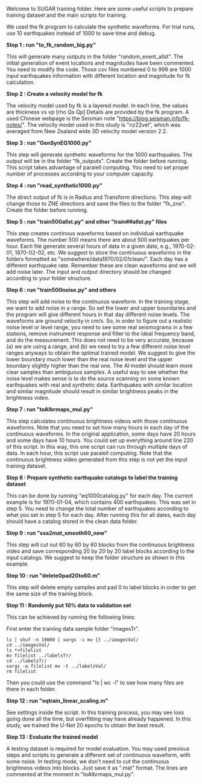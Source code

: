 Welcome to SUGAR training folder. Here are some useful scripts to prepare training dataset and the main scripts for training. 

We used the fk program to calculate the synthetic waveforms. For trial runs, use 10 earthquakes instead of 1000 to save time and debug. 

**Step 1 : run "to_fk_random_big.py"**

This will generate many outputs in the folder "random_event_allst". The initial generation of event locations and magnitudes have been commented. You need to modify the code. Those csv files numbered 0 to 999 are 1000 input earthquakes information with different location and magnitude for fk calculation. 

**Step 2 : Create a velocity model for fk**

The velocity model used by fk is a layered model. In each line, the values are 
thickness vs vp [rho Qs Qp]
Details are provided by the fk program. A used Chinese webpage is the Seisman note "https://blog.seisman.info/fk-notes/". 
The velocity model used in this study is "nz22vel", which was averaged from New Zealand wide 3D velocity model version 2.2. 

**Step 3 : run "GenSynEQ1000.py"**

This step will generate synthetic waveforms for the 1000 earthquakes. The output will be in the folder "fk_outputs". Create the folder before running. This script takes advantage of paralell computing. You need to set proper number of processes according to your computer capacity. 

**Step 4 : run "read_synthetic1000.py"**

The direct output of fk is in Radius and Transform directions. This step will change those to ZNE directions and save the files to the folder "fk_zne". Create the folder before running. 

**Step 5 : run "train500allst.py" and other "train##allst.py" files**

This step creates continous waveforms based on individual earthquake waveforms. The number 500 means there are about 500 earhtquakes per hour. Each file generate several hours of data in a given date, e.g., 1970-02-01, 1970-02-02, etc. We suggest to store the continuous waveforms in the folders formatted as "somewhere/data1970/02/01clean/". Each day has a different earthquake rate. Remember these are clean waveforms and we will add noise later. The input and output directory should be changed according to your folder structure. 

**Step 6 : run "train500noise.py" and others**

This step will add noise to the continuous waveform. In the training stage, we want to add noise in a range. So set the lower and upper boundaries and the program will give different hours in that day different noise levels. The waveforms are ground velocity in cm/s. So, in order to figure out a realistic noise level or level range, you need to see some real seismograms in a few stations, remove instrument response and filter to the ideal frequency band, and do the measurement. This does not need to be very accurate, because (a) we are using a range, and (b) we need to try a few different noise level ranges anyways to obtain the optimal trained model. We suggest to give the lower boundary much lower than the real noise level and the upper boundary slightly higher than the real one. The AI model should learn more clear samples than ambiguous samples. A useful way to see whether the noise level makes sense is to do the source scanning on some known earthquakes with real and synthetic data. Earthquakes with similar location and similar magnitude should result in similar brightness peaks in the brightness video. 

**Step 7 : run "toAIbrmaps_mul.py"**

This step calculates continuous brightness videos with those continuous waveforms. Note that you need to set how many hours in each day of the continuous waveforms. In the original application, some days have 20 hours and some days have 10 hours. You could set up everything around line 220 of this script. In this way, this one script can run through multiple days of data. In each hour, this script use paralell computing. Note that the continuous brightness video generated from this step is not yet the input training dataset. 

**Step 8 : Prepare synthetic earthquake catalogs to label the training dataset**

This can be done by running "eq1000catalog.py" for each day. The current example is for 1970-01-04, which contains 400 earthquakes. This was set in step 5. You need to change the total number of earthquakes according to what you set in step 5 for each day. After running this for all dates, each day should have a catalog stored in the clean data folder. 

**Step 9 : run "ssa2mat_smooth60_new"**

This step will cut out 60 by 60 by 60 blocks from the continuous brightness video and save corresponding 20 by 20 by 20 label blocks according to the input catalogs. We suggest to keep the folder structure as shown in this example. 

**Step 10 : run "delete0pad20to60.m"**

This step will delete empty samples and pad 0 to label blocks in order to get the same size of the training block. 

**Step 11 : Randomly put 10% data to validation set**

This can be achieved by running the following lines:

First enter the training data sample folder "imagesTr". 
```
ls | shuf -n 19000 | xargs -i mv {} ../imagesVal/
cd ../imagesVal/
ls *>filelist
mv filelist ../labelsTr/
cd ../labelsTr/
xargs -a filelist mv -t ../labelsVal/
rm filelist 
```
Then you could use the command "ls | wc -l" to see how many files are there in each folder. 

**Step 12 : run "eqtrain_linear_scaling.m"**

See settings inside the script. In this training process, you may see loss going done all the time, but overfitting may have already happened. In this study, we trained the U-Net 20 epochs to obtain the best result.

**Step 13 : Evaluate the trained model**

A testing dataset is required for model evaluation. You may used previous steps and scripts to generate a different set of continuous waveform, with some noise. In testing mode, we don't need to cut the continuous brightness videos into blocks. Just save it as ".mat" format. The lines are commented at the moment in "toAIbrmaps_mul.py". 







